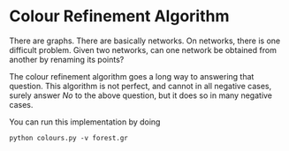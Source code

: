 # Colour Refinement Algorithm

There are graphs. There are basically networks. On networks, there is one difficult problem. Given two networks, can one network be obtained from another by renaming its points?

The colour refinement algorithm goes a long way to answering that question. This algorithm is not perfect, and cannot in all negative cases, surely answer *No* to the above question, but it does so in many negative cases.

You can run this implementation by doing
```
python colours.py -v forest.gr
```
